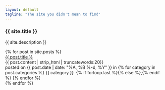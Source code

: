 ```yaml
---
layout: default
tagline: "The site you didn't mean to find"
---
```


<section class="jumbotron">
    <article class="container">
        <h1 class="post-title-main" itemprop="name headline">{{ site.title }}</h1>
        <p class="post-list post-box">{{ site.description }}</p>
    </article>
</section>

<section id="page-content">
    <article class="container">
        <div class="post-list">
            {%  for post in site.posts %}
            <div class="post-box">
                <div class="post-title">
                    <a class="post-title" href="{{post.url | prepend:site.baseurl }}" > {{ post.title }}</a>
                </div>
                <div class="post-excerpt">
                    {{ post.content | strip_html | truncatewords:20}}
                </div>
                <div class="posted">
                    posted on
                    <span class="posted-on">
                        {{ post.date | date: "%A, %B %-d, %Y" }}
                    </span>
                    <span class="in">
                        in
                    </span>
                    <span class="categories-on">
                        {% for category in post.categories %}
                        {{ category }} &nbsp;{% if forloop.last %}{% else %},{% endif %}
                        {% endfor %}
                    </span>
                </div>
            </div>
            {% endfor %}
        </div>
    </article>
</section>